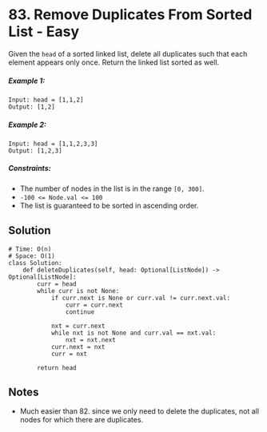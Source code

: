 # 83. Remove Duplicates From Sorted List - Easy

Given the `head` of a sorted linked list, delete all duplicates such that each element appears only once. Return the linked list sorted as well.

##### Example 1:

```
Input: head = [1,1,2]
Output: [1,2]
```

##### Example 2:

```
Input: head = [1,1,2,3,3]
Output: [1,2,3]
```

##### Constraints:


- The number of nodes in the list is in the range `[0, 300]`.
- `-100 <= Node.val <= 100`
- The list is guaranteed to be sorted in ascending order.


## Solution

```
# Time: O(n)
# Space: O(1)
class Solution:
    def deleteDuplicates(self, head: Optional[ListNode]) -> Optional[ListNode]:
        curr = head
        while curr is not None:
            if curr.next is None or curr.val != curr.next.val:
                curr = curr.next
                continue
            
            nxt = curr.next
            while nxt is not None and curr.val == nxt.val:
                nxt = nxt.next
            curr.next = nxt
            curr = nxt
        
        return head
```

## Notes
- Much easier than 82. since we only need to delete the duplicates, not all nodes for which there are duplicates.